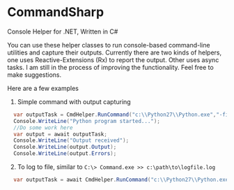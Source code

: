 CommandSharp
============

Console Helper for .NET, Written in C#

You can use these helper classes to run console-based command-line utilities and capture their outputs. Currently there are two kinds of helpers, one uses Reactive-Extensions (Rx) to report the output. Other uses async tasks. I am still in the process of improving the functionality. Feel free to make suggestions.


Here are a few examples

1. Simple command with output capturing

```csharp
  var outputTask = CmdHelper.RunCommand("c:\\Python27\\Python.exe","-file c:\\path\\to\\myprogram.py");
  Console.WriteLine("Python program started...");
  //Do some work here
  var output = await outputTask;
  Console.WriteLine("Output received");
  Console.WriteLine(output.Output);
  Console.WriteLine(output.Errors);
```
  
2. To log to file, similar to ```C:\> Command.exe >> c:\path\to\logfile.log```

```csharp
  var outputTask = await CmdHelper.RunCommand("c:\\Python27\\Python.exe","-file c:\\path\\to\\myprogram.py", "c:\\path\\to\\workingdir", "c:\\path\\to\\logfile.log");
```
